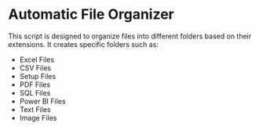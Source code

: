 # Automatic File Organizer

This script is designed to organize files into different folders based on their extensions. It creates specific folders such as:

- Excel Files
- CSV Files
- Setup Files
- PDF Files
- SQL Files
- Power BI Files
- Text Files
- Image Files
